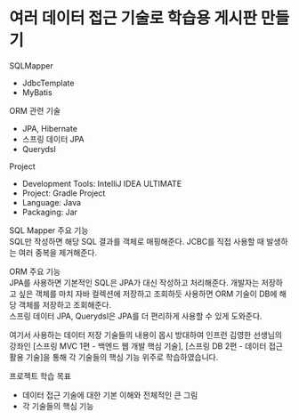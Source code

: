 # 여러 데이터 접근 기술로 학습용 게시판 만들기

SQLMapper  
- JdbcTemplate  
- MyBatis  

ORM 관련 기술  
- JPA, Hibernate  
- 스프링 데이터 JPA  
- Querydsl  

Project  
- Development Tools: IntelliJ IDEA ULTIMATE  
- Project: Gradle Project  
- Language: Java  
- Packaging: Jar  


SQL Mapper 주요 기능  
SQL만 작성하면 해당 SQL 결과를 객체로 매핑해준다. JCBC를 직접 사용할 때 발생하는 여러 중복을 제거해준다.

ORM 주요 기능  
JPA를 사용하면 기본적인 SQL은 JPA가 대신 작성하고 처리해준다. 개발자는 저장하고 싶은 객체를 마치 자바 컬렉션에 저장하고 조회하듯 사용하면 ORM 기술이 DB에 해당 객체를 저장하고 조회해준다.  
스프링 데이터 JPA, Querydsl은 JPA를 더 편리하게 사용할 수 있게 도와준다.  

여기서 사용하는 데이터 저장 기술들의 내용이 몹시 방대하여 인프런 김영한 선생님의 강좌인 [스프링 MVC 1편 - 백엔드 웹 개발 핵심 기술], [스프링 DB 2편 - 데이터 접근 활용 기술]을 통해 각 기술들의 핵심 기능 위주로 학습하였습니다.


프로젝트 학습 목표
- 데이터 접근 기술에 대한 기본 이해와 전체적인 큰 그림  
- 각 기술들의 핵심 기능
